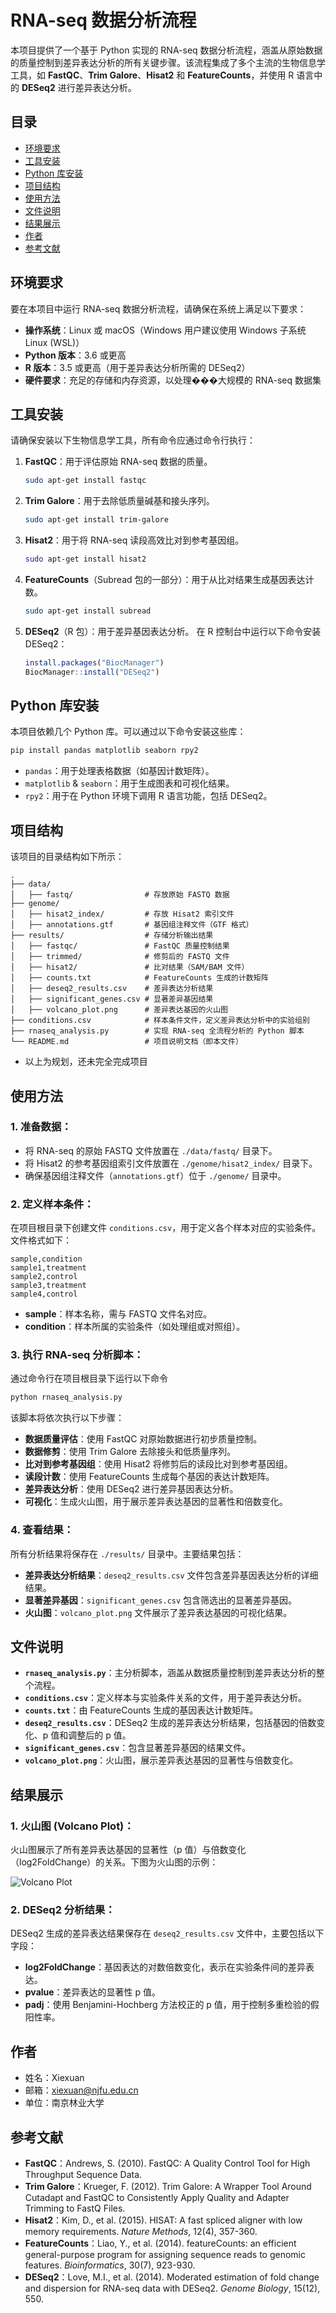 # RNA-seq 数据分析流程

本项目提供了一个基于 Python 实现的 RNA-seq 数据分析流程，涵盖从原始数据的质量控制到差异表达分析的所有关键步骤。该流程集成了多个主流的生物信息学工具，如 **FastQC**、**Trim Galore**、**Hisat2** 和 **FeatureCounts**，并使用 R 语言中的 **DESeq2** 进行差异表达分析。

## 目录

- [环境要求](#环境要求)
- [工具安装](#工具安装)
- [Python 库安装](#python-库安装)
- [项目结构](#项目结构)
- [使用方法](#使用方法)
- [文件说明](#文件说明)
- [结果展示](#结果展示)
- [作者](#作者)
- [参考文献](#参考文献)

## 环境要求

要在本项目中运行 RNA-seq 数据分析流程，请确保在系统上满足以下要求：

- **操作系统**：Linux 或 macOS（Windows 用户建议使用 Windows 子系统 Linux (WSL)）
- **Python 版本**：3.6 或更高
- **R 版本**：3.5 或更高（用于差异表达分析所需的 DESeq2）
- **硬件要求**：充足的存储和内存资源，以处理���大规模的 RNA-seq 数据集

## 工具安装

请确保安装以下生物信息学工具，所有命令应通过命令行执行：

1. **FastQC**：用于评估原始 RNA-seq 数据的质量。
    ```bash
    sudo apt-get install fastqc
    ```

2. **Trim Galore**：用于去除低质量碱基和接头序列。
    ```bash
    sudo apt-get install trim-galore
    ```

3. **Hisat2**：用于将 RNA-seq 读段高效比对到参考基因组。
    ```bash
    sudo apt-get install hisat2
    ```

4. **FeatureCounts**（Subread 包的一部分）：用于从比对结果生成基因表达计数。
    ```bash
    sudo apt-get install subread
    ```

5. **DESeq2**（R 包）：用于差异基因表达分析。
    在 R 控制台中运行以下命令安装 DESeq2：
    ```R
    install.packages("BiocManager")
    BiocManager::install("DESeq2")
    ```

## Python 库安装

本项目依赖几个 Python 库。可以通过以下命令安装这些库：

```bash
pip install pandas matplotlib seaborn rpy2
```

- `pandas`：用于处理表格数据（如基因计数矩阵）。
- `matplotlib` & `seaborn`：用于生成图表和可视化结果。
- `rpy2`：用于在 Python 环境下调用 R 语言功能，包括 DESeq2。

## 项目结构

该项目的目录结构如下所示：

```text
.
├── data/
│   ├── fastq/                # 存放原始 FASTQ 数据
├── genome/
│   ├── hisat2_index/         # 存放 Hisat2 索引文件
│   ├── annotations.gtf       # 基因组注释文件（GTF 格式）
├── results/                  # 存储分析输出结果
│   ├── fastqc/               # FastQC 质量控制结果
│   ├── trimmed/              # 修剪后的 FASTQ 文件
│   ├── hisat2/               # 比对结果（SAM/BAM 文件）
│   ├── counts.txt            # FeatureCounts 生成的计数矩阵
│   ├── deseq2_results.csv    # 差异表达分析结果
│   ├── significant_genes.csv # 显著差异基因结果
│   ├── volcano_plot.png      # 差异表达基因的火山图
├── conditions.csv            # 样本条件文件，定义差异表达分析中的实验组别
├── rnaseq_analysis.py        # 实现 RNA-seq 全流程分析的 Python 脚本
└── README.md                 # 项目说明文档（即本文件）
```

- 以上为规划，还未完全完成项目

## 使用方法

### 1. 准备数据：

- 将 RNA-seq 的原始 FASTQ 文件放置在 `./data/fastq/` 目录下。
- 将 Hisat2 的参考基因组索引文件放置在 `./genome/hisat2_index/` 目录下。
- 确保基因组注释文件（`annotations.gtf`）位于 `./genome/` 目录中。

### 2. 定义样本条件：

在项目根目录下创建文件 `conditions.csv`，用于定义各个样本对应的实验条件。文件格式如下：

```csv
sample,condition
sample1,treatment
sample2,control
sample3,treatment
sample4,control
```

- **sample**：样本名称，需与 FASTQ 文件名对应。
- **condition**：样本所属的实验条件（如处理组或对照组）。

### 3. 执行 RNA-seq 分析脚本：

通过命令行在项目根目录下运行以下命令

```bash
python rnaseq_analysis.py
```

该脚本将依次执行以下步骤：

- **数据质量评估**：使用 FastQC 对原始数据进行初步质量控制。
- **数据修剪**：使用 Trim Galore 去除接头和低质量序列。
- **比对到参考基因组**：使用 Hisat2 将修剪后的读段比对到参考基因组。
- **读段计数**：使用 FeatureCounts 生成每个基因的表达计数矩阵。
- **差异表达分析**：使用 DESeq2 进行差异基因表达分析。
- **可视化**：生成火山图，用于展示差异表达基因的显著性和倍数变化。

### 4. 查看结果：

所有分析结果将保存在 `./results/` 目录中。主要结果包括：
- **差异表达分析结果**：`deseq2_results.csv` 文件包含差异基因表达分析的详细结果。
- **显著差异基因**：`significant_genes.csv` 包含筛选出的显著差异基因。
- **火山图**：`volcano_plot.png` 文件展示了差异表达基因的可视化结果。

## 文件说明

- **`rnaseq_analysis.py`**：主分析脚本，涵盖从数据质量控制到差异表达分析的整个流程。
- **`conditions.csv`**：定义样本与实验条件关系的文件，用于差异表达分析。
- **`counts.txt`**：由 FeatureCounts 生成的基因表达计数矩阵。
- **`deseq2_results.csv`**：DESeq2 生成的差异表达分析结果，包括基因的倍数变化、p 值和调整后的 p 值。
- **`significant_genes.csv`**：包含显著差异基因的结果文件。
- **`volcano_plot.png`**：火山图，展示差异表达基因的显著性与倍数变化。

## 结果展示

### 1. 火山图 (Volcano Plot)：

火山图展示了所有差异表达基因的显著性（p 值）与倍数变化（log2FoldChange）的关系。下图为火山图的示例：

![Volcano Plot](./results/volcano_plot.png)

### 2. DESeq2 分析结果：

DESeq2 生成的差异表达结果保存在 `deseq2_results.csv` 文件中，主要包括以下字段：

- **log2FoldChange**：基因表达的对数倍数变化，表示在实验条件间的差异表达。
- **pvalue**：差异表达的显著性 p 值。
- **padj**：使用 Benjamini-Hochberg 方法校正的 p 值，用于控制多重检验的假阳性率。

## 作者

- 姓名：Xiexuan
- 邮箱：xiexuan@njfu.edu.cn
- 单位：南京林业大学

## 参考文献

- **FastQC**：Andrews, S. (2010). FastQC: A Quality Control Tool for High Throughput Sequence Data.
- **Trim Galore**：Krueger, F. (2012). Trim Galore: A Wrapper Tool Around Cutadapt and FastQC to Consistently Apply Quality and Adapter Trimming to FastQ Files.
- **Hisat2**：Kim, D., et al. (2015). HISAT: A fast spliced aligner with low memory requirements. *Nature Methods*, 12(4), 357-360.
- **FeatureCounts**：Liao, Y., et al. (2014). featureCounts: an efficient general-purpose program for assigning sequence reads to genomic features. *Bioinformatics*, 30(7), 923-930.
- **DESeq2**：Love, M.I., et al. (2014). Moderated estimation of fold change and dispersion for RNA-seq data with DESeq2. *Genome Biology*, 15(12), 550.
